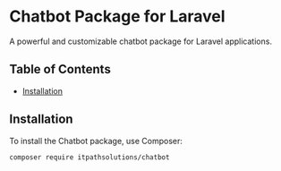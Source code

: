 # Chatbot Package for Laravel

A powerful and customizable chatbot package for Laravel applications.

## Table of Contents

- [Installation](#installation)

## Installation

To install the Chatbot package, use Composer:

```bash
composer require itpathsolutions/chatbot
